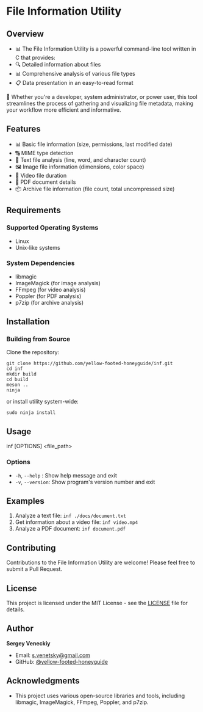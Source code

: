 # File Information Utility

## Overview

- 📊 The File Information Utility is a powerful command-line tool written in C that provides:
- 🔍 Detailed information about files
- 📊 Comprehensive analysis of various file types
- 📋 Data presentation in an easy-to-read format

🚀 Whether you're a developer, system administrator, or power user, this tool streamlines the process of gathering and visualizing file metadata, making your workflow more efficient and informative.


## Features

- 📊 Basic file information (size, permissions, last modified date)
- 🔠 MIME type detection
- 📝 Text file analysis (line, word, and character count)
- 🖼️ Image file information (dimensions, color space)
- 🎥 Video file duration
- 📄 PDF document details
- 📦 Archive file information (file count, total uncompressed size)

## Requirements

### Supported Operating Systems

- Linux
- Unix-like systems

### System Dependencies

- libmagic
- ImageMagick (for image analysis)
- FFmpeg (for video analysis)
- Poppler (for PDF analysis)
- p7zip (for archive analysis)

## Installation

### Building from Source

Clone the repository:
```
git clone https://github.com/yellow-footed-honeyguide/inf.git
cd inf
mkdir build
cd build
meson ..
ninja
```
or install utility system-wide:
```
sudo ninja install
```

## Usage
inf [OPTIONS] <file_path>

### Options

- `-h`, `--help`   : Show help message and exit
- `-v`, `--version`: Show program's version number and exit

## Examples

1. Analyze a text file: `inf ./docs/document.txt`
2. Get information about a video file: `inf video.mp4`
3. Analyze a PDF document: `inf document.pdf`


## Contributing

Contributions to the File Information Utility are welcome! Please feel free to submit a Pull Request.


## License

This project is licensed under the MIT License - see the [LICENSE](LICENSE) file for details.


## Author

**Sergey Veneckiy**
- Email: s.venetsky@gmail.com
- GitHub: [@yellow-footed-honeyguide](https://github.com/yellow-footed-honeyguide)

## Acknowledgments

- This project uses various open-source libraries and tools, including libmagic, ImageMagick, FFmpeg, Poppler, and p7zip.
